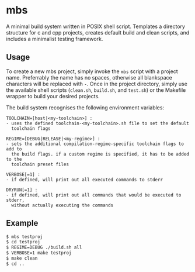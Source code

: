 # mbs
A minimal build system written in POSIX shell script. Templates a directory
structure for c and cpp projects, creates default build and clean scripts,
and includes a minimalist testing framework.

## Usage
To create a new mbs project, simply invoke the `mbs` script with a project
name. Preferrably the name has no spaces, otherwise all blankspace characters
will be replaced with `-`. Once in the project directory, simply use the
available shell scripts (`clean.sh`, `build.sh`, and `test.sh`) or the
Makefile wrapper to build your desired projects.

The build system recognises the following environment variables:
```text
TOOLCHAIN=[host|<my-toolchain>] :
- uses the defined toolchain-<my-toolchain>.sh file to set the default
  toolchain flags

REGIME=[DEBUG|RELEASE|<my-regime>] :
- sets the additional compilation-regime-specific toolchain flags to add to
  the build flags. if a custom regime is specified, it has to be added to the
  toolchain preset files

VERBOSE[=1] :
- if defined, will print out all executed commands to stderr

DRYRUN[=1] :
- if defined, will print out all commands that would be executed to stderr,
  without actually executing the commands
```

## Example
```sh
$ mbs testproj
$ cd testproj
$ REGIME=DEBUG ./build.sh all
$ VERBOSE=1 make testproj
$ make clean
$ cd ..
```
